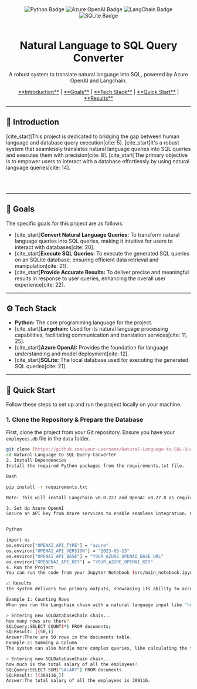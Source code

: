 <div align="center">
  <br />
  <br />
   <div>
     <img src="https://img.shields.io/badge/Python-black?style=for-the-badge&logoColor=white&logo=python&color=3776AB" alt="Python Badge" />
     <img src="https://img.shields.io/badge/Azure_OpenAI-black?style=for-the-badge&logoColor=white&logo=openai&color=0078D4" alt="Azure OpenAI Badge" />
     <img src="https://img.shields.io/badge/LangChain-black?style=for-the-badge&logoColor=white&logo=chainlink&color=007a82" alt="LangChain Badge" />
     <img src="https://img.shields.io/badge/SQLite-black?style=for-the-badge&logoColor=white&logo=sqlite&color=003B57" alt="SQLite Badge" />
   </div>
  <br />
  
  <h1 align="center">Natural Language to SQL Query Converter</h1>
  <p align="center">A robust system to translate natural language into SQL, powered by Azure OpenAI and Langchain.</p>
  
  <div align="center">
    <a href="#introduction">**Introduction**</a> | <a href="#goals">**Goals**</a> | <a href="#tech-stack">**Tech Stack**</a> | <a href="#quick-start">**Quick Start**</a> | <a href="#results">**Results**</a>
  </div>
</div>

---

## 🤖 Introduction
[cite_start]This project is dedicated to bridging the gap between human language and database query execution[cite: 5]. [cite_start]It's a robust system that seamlessly translates natural language queries into SQL queries and executes them with precision[cite: 8]. [cite_start]The primary objective is to empower users to interact with a database effortlessly by using natural language queries[cite: 14].

<br>

<br>

---

## 🎯 Goals
The specific goals for this project are as follows:
* [cite_start]**Convert Natural Language Queries:** To transform natural language queries into SQL queries, making it intuitive for users to interact with databases[cite: 20].
* [cite_start]**Execute SQL Queries:** To execute the generated SQL queries on an SQLite database, ensuring efficient data retrieval and manipulation[cite: 21].
* [cite_start]**Provide Accurate Results:** To deliver precise and meaningful results in response to user queries, enhancing the overall user experience[cite: 22].

---

## ⚙️ Tech Stack
* **Python:** The core programming language for the project.
* [cite_start]**Langchain:** Used for its natural language processing capabilities, facilitating communication and translation services[cite: 11, 25].
* [cite_start]**Azure OpenAI:** Provides the foundation for language understanding and model deployment[cite: 12].
* [cite_start]**SQLite:** The local database used for executing the generated SQL queries[cite: 21].

---

## 🤸 Quick Start
Follow these steps to set up and run the project locally on your machine.

### 1. Clone the Repository & Prepare the Database
First, clone the project from your Git repository. Ensure you have your `employees.db` file in the `data` folder.
```bash
git clone [https://github.com/your-username/Natural-Language-to-SQL-Query-Converter.git](https://github.com/your-username/Natural-Language-to-SQL-Query-Converter.git)
cd Natural-Language-to-SQL-Query-Converter
2. Install Dependencies
Install the required Python packages from the requirements.txt file.

Bash

pip install -r requirements.txt

Note: This will install Langchain v0.0.227 and OpenAI v0.27.8 as required.

3. Set Up Azure OpenAI
Secure an API key from Azure services to enable seamless integration. Create a deployment model named "gpt-35-turbo" in Azure OpenAI Studio. Then, set your environment variables for seamless integration.


Python

import os
os.environ["OPENAI_API_TYPE"] = "azure"
os.environ["OPENAI_API_VERSION"] = "2023-05-15"
os.environ["OPENAI_API_BASE"] = "YOUR_AZURE_OPENAI_BASE_URL"
os.environ["OPENENAI_API_KEY"] = "YOUR_AZURE_OPENAI_KEY"
4. Run the Project
You can run the code from your Jupyter Notebook (src/main_notebook.ipynb) or your Python script (src/main.py).

📈 Results
The system delivers two primary outputs, showcasing its ability to accurately and transparently handle user queries.

Example 1: Counting Rows
When you run the Langchain chain with a natural language input like "how many rows are there?", the system generates and executes the corresponding SQL query.

> Entering new SQLDatabaseChain chain...
how many rows are there?
SQLQuery:SELECT COUNT(*) FROM documents;
SQLResult: [(50,)]
Answer:There are 50 rows in the documents table.
Example 2: Summing a Column
The system can also handle more complex queries, like calculating the total salary of employees.

> Entering new SQLDatabaseChain chain...
how much is the total salary of all the employees?
SQLQuery:SELECT SUM("SALARY") FROM documents
SQLResult: [(309116,)]
Answer:The total salary of all the employees is 309116.
